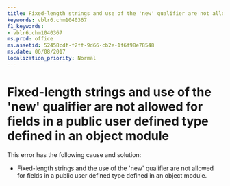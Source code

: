 ```yaml
---
title: Fixed-length strings and use of the 'new' qualifier are not allowed for fields in a public user defined type defined in an object module
keywords: vblr6.chm1040367
f1_keywords:
- vblr6.chm1040367
ms.prod: office
ms.assetid: 52458cdf-f2ff-9d66-cb2e-1f6f98e78548
ms.date: 06/08/2017
localization_priority: Normal
---
```



# Fixed-length strings and use of the 'new' qualifier are not allowed for fields in a public user defined type defined in an object module

This error has the following cause and solution:



- Fixed-length strings and the use of the 'new' qualifier are not allowed for fields in a public user defined type defined in an object module.
    


